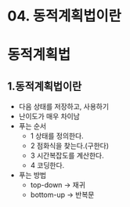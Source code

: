 # 04. 동적계획법이란

# 동적계획법

## 1.동적계획법이란

- 다음 상태를 저장하고, 사용하기
- 난이도가 매우 차이남
- 푸는 순서
    - 1 상태를 정의한다.
    - 2 점화식을 찾는다.(구한다)
    - 3 시간복잡도를 계산한다.
    - 4 코딩한다.
- 푸는 방법
    - top-down → 재귀
    - bottom-up → 반복문